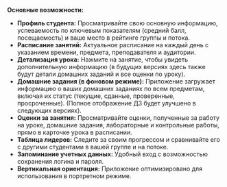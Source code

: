 **Основные возможности:**

*   **Профиль студента:** Просматривайте свою основную информацию, успеваемость по ключевым показателям (средний балл, посещаемость) и ваше место в рейтинге группы и потока.
*   **Расписание занятий:** Актуальное расписание на каждый день с указанием времени, предмета, преподавателя и аудитории.
*   **Детализация урока:** Нажмите на занятие, чтобы увидеть дополнительную информацию (в будущих версиях здесь также будут детали домашних заданий и все оценки по уроку).
*   **Домашние задания (в фоновом режиме):** Приложение загружает информацию о ваших домашних заданиях по всем предметам, включая их статус (текущие, сданные, проверенные, просроченные). (Полное отображение ДЗ будет улучшено в следующих версиях).
*   **Оценки за занятия:** Просматривайте оценки, полученные за работу на уроке, домашние задания, лабораторные и контрольные работы, прямо в карточке урока в расписании.
*   **Таблица лидеров:** Следите за своим прогрессом и сравнивайте его с другими студентами в вашей группе и на потоке.
*   **Запоминание учетных данных:** Удобный вход с возможностью сохранения логина и пароля.
*   **Вертикальная ориентация:** Приложение оптимизировано для использования в портретном режиме.
